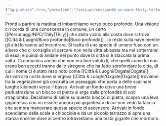 ```yaml
---
{"dg-publish":true,"permalink":"/session/session06-in-mare-thily-teste-giganti/","dgPassFrontmatter":true}
---
```


Pronti a partire la mattina ci imbarchiamo verso buco profondo. Una visione ci ricorda di una conoscenza in comune, un certo [[Personaggi/NPC/Thily\|Thily]] che abita vicino alla costa dove si trova [[Città & Luoghi/Buco profondo\|Buco profondo]] . Io resto sulla nave mentre gli altri lo vanno ad incontrare. Si tratta di una specie di umano fuso con un albero che ci consiglia di cercare non nella città abissata ma nei sotterranei di essa, e quindi di andare nel punto dove la città si è staccata la prima volta. Ci comunica anche che non era ben voluto li, che quelli come lui non erano ben accetti tranne dallo stregone che ha fatto sprofondare la citta, di cui il nome ci è stato reso noto come [[Città & Luoghi/Oxgate\|Oxgate]] . Arrivati alla costa dove si ergeva [[Città & Luoghi/Oxgate\|Oxgate]] troviamo tra la vegetazione già costruita un passaggio che porta a delle scalinate lunghe kilometri verso il basso. Arrivati un fondo dove una breve perlustrazione un blocco di pietra si erge dalle profondità di uno strapiombo. Decidiamo di salire su questo blocco di pietra, scopro una leva gigantesca con un essere ancora più gigantesco di cui non vedo la faccia che sembra manovrare questa specie di ascensore. Arrivati in fondo scendiamo delle scale a chiocciola e da un piccolo terrazzo si apre una stanza enorme dove al centro intravediamo una testa gigante che mormora.